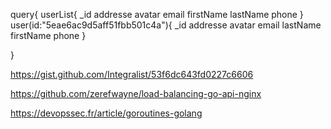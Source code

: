 
query{
  userList{
    _id
    addresse
    avatar
    email
    firstName
    lastName
    phone
  }
  user(id:"5eae6ac9d5aff51fbb501c4a"){
    _id
    addresse
    avatar
    email
    lastName
    firstName
    phone
  }
  
}


https://gist.github.com/Integralist/53f6dc643fd0227c6606

https://github.com/zerefwayne/load-balancing-go-api-nginx

https://devopssec.fr/article/goroutines-golang
